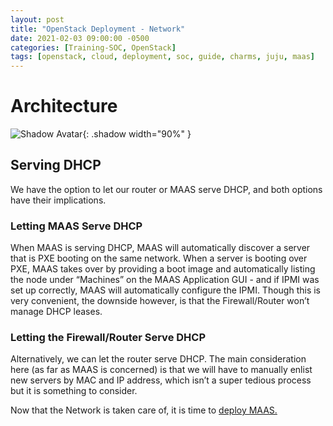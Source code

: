 ```yaml
---
layout: post
title: "OpenStack Deployment - Network"
date: 2021-02-03 09:00:00 -0500
categories: [Training-SOC, OpenStack]
tags: [openstack, cloud, deployment, soc, guide, charms, juju, maas]
---
```

# Architecture
![Shadow Avatar](https://cdn.jsdelivr.net/gh/cotes2020/chirpy-images/posts/20190808/window.png){: .shadow width="90%" }

## Serving DHCP
We have the option to let our router or MAAS serve DHCP, and both options have their implications.

### Letting MAAS Serve DHCP
When MAAS is serving DHCP, MAAS will automatically discover a server that is PXE booting on the same network. When a server is booting over PXE, MAAS takes over by providing a boot image and automatically listing the node under “Machines” on the MAAS Application GUI - and if IPMI was set up correctly, MAAS will automatically configure the IPMI. Though this is very convenient, the downside however, is that the Firewall/Router won’t manage DHCP leases.

### Letting the Firewall/Router Serve DHCP
Alternatively, we can let the router serve DHCP. The main consideration here (as far as MAAS is concerned) is that we will have to manually enlist new servers by MAC and IP address, which isn’t a super tedious process but it is something to consider.



Now that the Network is taken care of, it is time to [deploy MAAS.](https://bsu-cybersecurity.github.io/posts/openstack-deployment-maas/)
